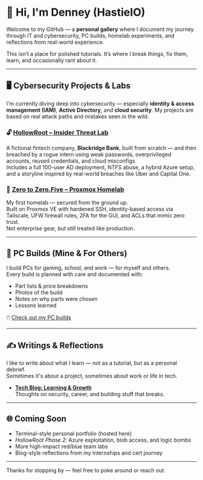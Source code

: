 # 👋 Hi, I'm Denney (HastieIO)

Welcome to my GitHub — a **personal gallery** where I document my journey through IT and cybersecurity, PC builds, homelab experiments, and reflections from real-world experience.

This isn’t a place for polished tutorials. It’s where I break things, fix them, learn, and occasionally rant about it.

---

## 🖥️ Cybersecurity Projects & Labs

I'm currently diving deep into cybersecurity — especially **identity & access management (IAM)**, **Active Directory**, and **cloud security**. My projects are based on real attack paths and mistakes seen in the wild.

### 🔓 [HollowRoot – Insider Threat Lab](https://github.com/HastieIO/HollowRoot-Insider-Threat-Lab-in-AD-Azure)  
A fictional fintech company, **Blackridge Bank**, built from scratch — and then breached by a rogue intern using weak passwords, overprivileged accounts, reused credentials, and cloud misconfigs.  
Includes a full 100-user AD deployment, NTFS abuse, a hybrid Azure setup, and a storyline inspired by real-world breaches like Uber and Capital One.

### 🧱 [Zero to Zero.Five – Proxmox Homelab](https://github.com/HastieIO/zero-to-zero-five-homelab)  
My first homelab — secured from the ground up.  
Built on Proxmox VE with hardened SSH, identity-based access via Tailscale, UFW firewall rules, 2FA for the GUI, and ACLs that mimic zero trust.  
Not enterprise gear, but still treated like production.

---

## 🔧 PC Builds (Mine & For Others)

I build PCs for gaming, school, and work — for myself and others.  
Every build is planned with care and documented with:

- Part lists & price breakdowns  
- Photos of the build  
- Notes on why parts were chosen  
- Lessons learned  

🖱️ [Check out my PC builds](https://github.com/HastieIO/gaming-pc-builds)

---

## ✍️ Writings & Reflections

I like to write about what I learn — not as a tutorial, but as a personal debrief.  
Sometimes it's about a project, sometimes about work or life in tech.

- **[Tech Blog: Learning & Growth](https://github.com/HastieIO/writings)**  
  Thoughts on security, career, and building stuff that breaks.

---

## 🌐 Coming Soon

- Terminal-style personal portfolio (hosted here)  
- *HollowRoot Phase 2*: Azure exploitation, blob access, and logic bombs  
- More high-impact red/blue team labs  
- Blog-style reflections from my internships and cert journey  

---

Thanks for stopping by — feel free to poke around or reach out.
